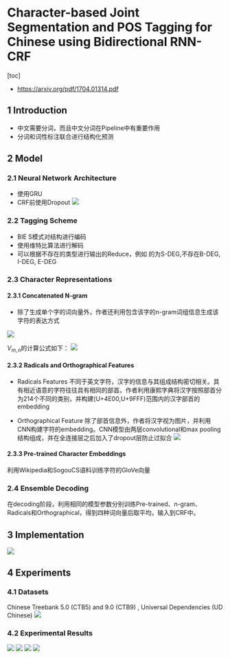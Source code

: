 # Character-based Joint Segmentation and POS Tagging for Chinese using Bidirectional RNN-CRF
[toc]

- https://arxiv.org/pdf/1704.01314.pdf

## 1 Introduction
- 中文需要分词，而且中文分词在Pipeline中有重要作用
- 分词和词性标注联合进行结构化预测

## 2 Model
### 2.1 Neural Network Architecture
- 使用GRU
- CRF前使用Dropout
![](../../../source/images/24203020202430530620.png)

### 2.2 Tagging Scheme
- BIE S模式对结构进行编码
- 使用维特比算法进行解码
- 可以根据不存在的类型进行输出的Reduce，例如 的为S-DEG,不存在B-DEG, I-DEG, E-DEG

### 2.3 Character Representations
#### 2.3.1 Concatenated N-gram
- 除了生成单个字的词向量外，作者还利用包含该字的n-gram词组信息生成该字符的表达方式

![](../../../source/images/11203020201130590620.png)

$V_{m,n}$的计算公式如下：
![](../../../source/images/26213020202630000621.png)

#### 2.3.2 Radicals and Orthographical Features
- Radicals Features
不同于英文字符，汉字的信息与其组成结构密切相关。具有相近语意的字符往往具有相同的部首。作者利用康熙字典将汉字按照部首分为214个不同的类别，并构建(U+4E00,U+9FFF)范围内的汉字部首的embedding

- Orthographical Feature
除了部首信息外，作者将汉字视为图片，并利用CNN构建字符的embedding。CNN模型由两层convolutional和max pooling结构组成，并在全连接层之后加入了dropout层防止过拟合
![](../../../source/images/38213020203830030621.png)

#### 2.3.3 Pre-trained Character Embeddings
利用Wikipedia和SogouCS语料训练字符的GloVe向量

### 2.4 Ensemble Decoding
在decoding阶段，利用相同的模型参数分别训练Pre-trained、n-gram、Radicals和Orthographical，得到四种词向量后取平均，输入到CRF中。

## 3 Implementation
![](../../../source/images/48213020204830060621.png)

## 4 Experiments
### 4.1 Datasets
Chinese Treebank 5.0 (CTB5) and 9.0 (CTB9) , Universal Dependencies (UD Chinese) 
![](../../../source/images/47213020204730100621.png)

### 4.2 Experimental Results

![](../../../source/images/02213020200230120621.png)
![](../../../source/images/53213020205330130621.png)
![](../../../source/images/44213020204430140621.png)
![](../../../source/images/32213020203230160621.png)
